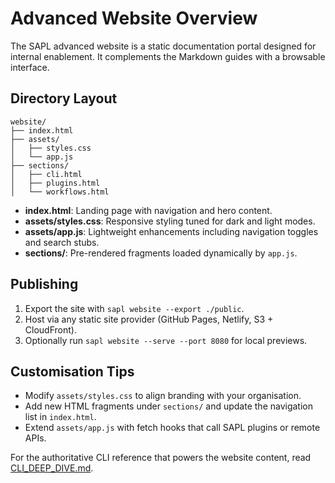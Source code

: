 # Advanced Website Overview

The SAPL advanced website is a static documentation portal designed for internal enablement. It complements the Markdown guides with a browsable interface.

## Directory Layout

```
website/
├── index.html
├── assets/
│   ├── styles.css
│   └── app.js
├── sections/
│   ├── cli.html
│   ├── plugins.html
│   └── workflows.html
```

- **index.html**: Landing page with navigation and hero content.
- **assets/styles.css**: Responsive styling tuned for dark and light modes.
- **assets/app.js**: Lightweight enhancements including navigation toggles and search stubs.
- **sections/**: Pre-rendered fragments loaded dynamically by `app.js`.

## Publishing

1. Export the site with `sapl website --export ./public`.
2. Host via any static site provider (GitHub Pages, Netlify, S3 + CloudFront).
3. Optionally run `sapl website --serve --port 8080` for local previews.

## Customisation Tips

- Modify `assets/styles.css` to align branding with your organisation.
- Add new HTML fragments under `sections/` and update the navigation list in `index.html`.
- Extend `assets/app.js` with fetch hooks that call SAPL plugins or remote APIs.

For the authoritative CLI reference that powers the website content, read [CLI_DEEP_DIVE.md](CLI_DEEP_DIVE.md).
